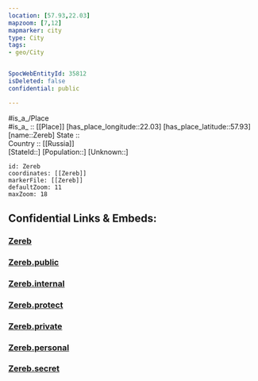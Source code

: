 ```yaml
---
location: [57.93,22.03] 
mapzoom: [7,12] 
mapmarker: city 
type: City
tags:
- geo/City


SpocWebEntityId: 35812
isDeleted: false
confidential: public

---
```

#is_a_/Place  
#is_a_ :: [[Place]] 
[has_place_longitude::22.03] 
[has_place_latitude::57.93] 
[name::Zereb] 
State ::  
Country :: [[Russia]]  
[StateId::] 
[Population::] 
[Unknown::] 


```leaflet
id: Zereb
coordinates: [[Zereb]] 
markerFile: [[Zereb]] 
defaultZoom: 11 
maxZoom: 18
```


## Confidential Links & Embeds: 

### [Zereb](/_Standards/Earth/Continent/Europe/Europe~North/Estonia/Counties~Estonia/Saare/City/Zereb.md) 

### [Zereb.public](/_public/Earth/Continent/Europe/Europe~North/Estonia/Counties~Estonia/Saare/City/Zereb.public.md) 

### [Zereb.internal](/_internal/Earth/Continent/Europe/Europe~North/Estonia/Counties~Estonia/Saare/City/Zereb.internal.md) 

### [Zereb.protect](/_protect/Earth/Continent/Europe/Europe~North/Estonia/Counties~Estonia/Saare/City/Zereb.protect.md) 

### [Zereb.private](/_private/Earth/Continent/Europe/Europe~North/Estonia/Counties~Estonia/Saare/City/Zereb.private.md) 

### [Zereb.personal](/_personal/Earth/Continent/Europe/Europe~North/Estonia/Counties~Estonia/Saare/City/Zereb.personal.md) 

### [Zereb.secret](/_secret/Earth/Continent/Europe/Europe~North/Estonia/Counties~Estonia/Saare/City/Zereb.secret.md)

